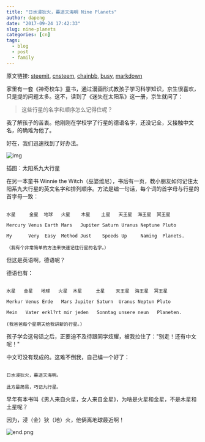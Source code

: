 ```yaml
---
title: "日水浸狄火，暮途天海明 Nine Planets"
author: dapeng
date: "2017-09-24 17:42:33"
slug: nine-planets
categories: [cn]
tags: 
  - blog
  - post
  - family
---
```


原文链接: [steemit](https://steemit.com/cn/@dapeng/nine-planets), [cnsteem](https://cnsteem.com/cn/@dapeng/nine-planets), [chainbb](https://chainbb.com/cn/@dapeng/nine-planets), [busy](https://busy.org/cn/@dapeng/nine-planets), [markdown](https://raw.githubusercontent.com/pzhaonet/steem_mirror/master/content/post/nine-planets.md)

家里有一套《神奇校车》童书，通过漫画形式教孩子学习科学知识，京生很喜欢，只是提的问题太多。这不，读到了《迷失在太阳系》这一册，京生就问了：


> 这些行星的名字和顺序怎么记得住呢？



我了解孩子的苦衷。他刚刚在学校学了行星的德语名字，还没记全，又接触中文名，的确难为他了。


好在，我们迅速找到了好办法。


![img](https://cdn.thinglink.me/api/image/861313974539386882/1240/10/scaletowidth)


插图：太阳系九大行星


在另一本童书 Winnie the Witch（巫婆维尼），书后有一页，教小朋友如何记住太阳系九大行星的英文名字和排列顺序。方法是编一句话，每个词的首字母与行星的首字母一致：



```

水星     金星  地球   火星    木星    土星   天王星  海王星  冥王星

Mercury Venus Earth Mars   Jupiter Saturn Uranus Neptune Pluto

My      Very  Easy  Method Just    Speeds Up     Naming  Planets.

（我有个非常简单的方法来快速记住行星的名字。）

```


但这是英语啊，德语呢？


德语也有：


```

水星   金星   地球   火星  木星     土星    天王星  海王星  冥王星

Merkur Venus Erde   Mars Jupiter Saturn  Uranus Neptun Pluto

Mein   Vater erkl?rt mir jeden   Sonntag unsere neun   Planeten.

(我爸爸每个星期天给我讲新的行星。)

```


孩子学会这句话之后，正要迫不及待跟同学炫耀，被我拉住了："别走！还有中文呢！"


中文可没有现成的。这难不倒我，自己编一个好了：


```

日水浸狄火，暮途天海明。

此方最简易，巧记九行星。

```


早年有本书叫《男人来自火星，女人来自金星》，为啥是火星和金星，不是木星和土星呢？


因为，浸（金）狄（地）火，他俩离地球最近啊！


![end.png](https://steemitimages.com/DQmWKRoZhpvHW3sFkHUnfkbZGNsZUe8FBEgEbkRXQXoE4bu/end.png)
